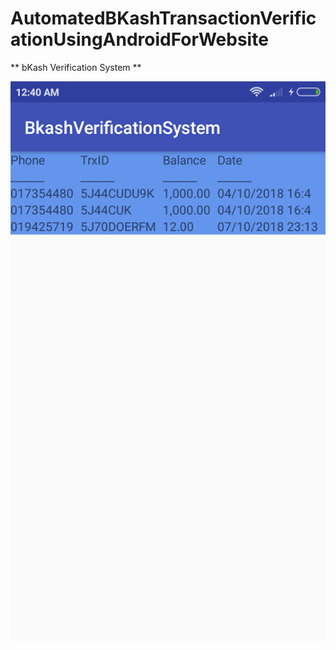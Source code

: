 # AutomatedBKashTransactionVerificationUsingAndroidForWebsite

** bKash Verification System **



![alt text ](apps.png)


